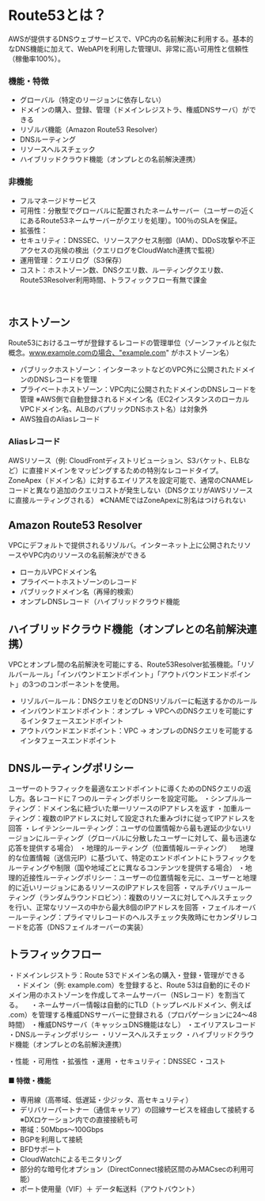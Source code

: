 # Route53とは？
AWSが提供するDNSウェブサービスで、VPC内の名前解決に利用する。基本的なDNS機能に加えて、WebAPIを利用した管理UI、非常に高い可用性と信頼性（稼働率100%）。

### 機能・特徴
- グローバル（特定のリージョンに依存しない）
- ドメインの購入、登録、管理（ドメインレジストラ、権威DNSサーバ）ができる
- リゾルバ機能（Amazon Route53 Resolver）
- DNSルーティング
- リソースヘルスチェック
- ハイブリッドクラウド機能（オンプレとの名前解決連携）

### 非機能
- フルマネージドサービス
- 可用性：分散型でグローバルに配置されたネームサーバー（ユーザーの近くにあるRoute53ネームサーバーがクエリを処理）。100％のSLAを保証。
- 拡張性：
- セキュリティ：DNSSEC、リソースアクセス制御（IAM）、DDoS攻撃や不正アクセスの兆候の検出（クエリログをCloudWatch連携で監視）
- 運用管理：クエリログ（S3保存）
- コスト：ホストゾーン数、DNSクエリ数、ルーティングクエリ数、Route53Resolver利用時間、トラフィックフロー有無で課金
<br>

## ホストゾーン
Route53におけるユーザが登録するレコードの管理単位（ゾーンファイルと似た概念。www.example.comの場合、"example.com" がホストゾーン名）
- パブリックホストゾーン：インターネットなどのVPC外に公開されたドメインのDNSレコードを管理
- プライベートホストゾーン：VPC内に公開されたドメインのDNSレコードを管理 ※AWS側で自動登録されるドメイン名（EC2インスタンスのローカルVPCドメイン名、ALBのバプリックDNSホスト名）は対象外
- AWS独自のAliasレコード
### Aliasレコード
AWSリソース（例: CloudFrontディストリビューション、S3バケット、ELBなど）に直接ドメインをマッピングするための特別なレコードタイプ。
ZoneApex（ドメイン名）に対するエイリアスを設定可能で、通常のCNAMEレコードと異なり追加のクエリコストが発生しない（DNSクエリがAWSリソースに直接ルーティングされる）
※CNAMEではZoneApexに別名はつけられない
<br>

## Amazon Route53 Resolver
VPCにデフォルトで提供されるリゾルバ。インターネット上に公開されたリソースやVPC内のリソースの名前解決ができる
- ローカルVPCドメイン名
- プライベートホストゾーンのレコード
- パブリックドメイン名（再帰的検索）
- オンプレDNSレコード（ハイブリッドクラウド機能

## ハイブリッドクラウド機能（オンプレとの名前解決連携）
VPCとオンプレ間の名前解決を可能にする、Route53Resolver拡張機能。「リゾルバールール」「インバウンドエンドポイント」「アウトバウンドエンドポイント」の3つのコンポーネントを使用。
- リゾルバールール：DNSクエリをどのDNSリゾルバーに転送するかのルール
- インバウンドエンドポイント：オンプレ →  VPCへのDNSクエリを可能にするインタフェースエンドポイント
- アウトバウンドエンドポイント：VPC → オンプレのDNSクエリを可能するインタフェースエンドポイント


## DNSルーティングポリシー
ユーザーのトラフィックを最適なエンドポイントに導くためのDNSクエリの返し方。各レコードに７つのルーティングポリシーを設定可能。
・シンプルルーティング：ドメイン名に紐づいた単一リソースのIPアドレスを返す
・加重ルーティング：複数のIPアドレスに対して設定された重みづけに従ってIPアドレスを回答
・レイテンシールーティング：ユーザの位置情報から最も遅延の少ないリージョンにルーティング（グローバルに分散したユーザーに対して、最も迅速な応答を提供する場合）
・地理的ルーティング（位置情報ルーティング）
　地理的な位置情報（送信元IP）に基づいて、特定のエンドポイントにトラフィックをルーティングや制限（国や地域ごとに異なるコンテンツを提供する場合）
・地理的近接性ルーティングポリシー：ユーザーの位置情報を元に、ユーザーと地理的に近いリージョンにあるリソースのIPアドレスを回答
・マルチバリュールーティング（ランダムラウンドロビン）：複数のリソースに対してヘルスチェックを行い、正常なリソースの中から最大8個のIPアドレスを回答
・フェイルオーバールーティング：プライマリレコードのヘルスチェック失敗時にセカンダリレコードを応答（DNSフェイルオーバーの実装）



## トラフィックフロー





・ドメインレジストラ：Route 53でドメイン名の購入・登録・管理ができる
　・ドメイン（例: example.com）を登録すると、Route 53は自動的にそのドメイン用のホストゾーンを作成してネームサーバー（NSレコード）を割当てる。
　・ネームサーバー情報は自動的にTLD（トップレベルドメイン、例えば .com）を管理する権威DNSサーバーに登録される（プロパゲーションに24～48時間）
・権威DNSサーバ（キャッシュDNS機能はなし）
・エイリアスレコード
・DNSルーティングポリシー
・リソースヘルスチェック
・ハイブリッドクラウド機能（オンプレとの名前解決連携）



 

・性能
・可用性
・拡張性
・運用
・セキュリティ：DNSSEC
・コスト


#### ■ 特徴・機能
- 専用線（高帯域、低遅延・少ジッタ、高セキュリティ）
- デリバリーパートナー（通信キャリア）の回線サービスを経由して接続する ※DXロケーション内での直接接続も可
- 帯域：50Mbps～100Gbps
- BGPを利用して接続
- BFDサポート
- CloudWatchによるモニタリング
- 部分的な暗号化オプション（DirectConnect接続区間のみMACsecの利用可能）
- ポート使用量（VIF）＋ データ転送料（アウトバウント）

